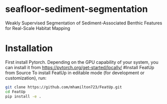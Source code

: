 # seafloor-sediment-segmentation
Weakly Supervised Segmentation of Sediment-Associated Benthic Features for Real-Scale Habitat Mapping


# Installation
First install Pytorch. Depending on the GPU capability of your system, you can install it from https://pytorch.org/get-started/locally/
#Install FeatUp from Source
To install FeatUp in editable mode (for development or customization), run:

```bash
git clone https://github.com/mhamilton723/FeatUp.git
cd FeatUp
pip install -e .